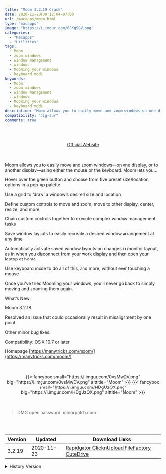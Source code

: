 ```yaml
---
title: "Moom 3.2.19 Crack"
date: 2020-11-23T00:12:04-07:00
url: /macapps/moom.html
type: "macapps"
image: "https://i.imgur.com/0JKqSBV.png"
categories:
  - "Macapps"
  - "Utilities"
tags:
  - Moom
  - zoom windows
  - window management
  - windows
  - Mooming your windows
  - keyboard mode
keywords:
  - Moom
  - zoom windows
  - window management
  - windows
  - Mooming your windows
  - keyboard mode
description: "Moom allows you to easily move and zoom windows—on one display, or to another display—using either the mouse or the keyboard"
compatibility: "big-sur"
comments: true
---
```


<br/>
<br/>
<center>
<a href="https://manytricks.com/moom/" target="blank"><div class="border border-blue-500 rounded-lg transition duration-500 
    ease-in-out w-48 text-lg text-blue-500 text-center hover:bg-blue-500 hover:text-white">
  Official Website 
</div></a>
</center>
<br/>
<br/>

Moom allows you to easily move and zoom windows—on one display, or to another display—using either the mouse or the keyboard. Moom lets you…

Hover over the green button and choose from five preset size/location options in a pop-up palette

Use a grid to ‘draw’ a window’s desired size and location

Define custom controls to move and zoom, move to other display, center, resize, and more

Chain custom controls together to execute complex window management tasks

Save window layouts to easily recreate a desired window arrangement at any time

Automatically activate saved window layouts on changes in monitor layout, as in when you disconnect from your work display and then open your laptop at home

Use keyboard mode to do all of this, and more, without ever touching a mouse

Once you’ve tried Mooming your windows, you’ll never go back to simply moving and zooming them again.

What’s New:

Moom 3.2.18

Resolved an issue that could occasionally result in misalignment by one point.

Other minor bug fixes.

Compatibility: OS X 10.7 or later

Homepage [https://manytricks.com/moom/](https://manytricks.com/moom/)

<script async src="https://pagead2.googlesyndication.com/pagead/js/adsbygoogle.js"></script>
<ins class="adsbygoogle"
     style="display:block; text-align:center;"
     data-ad-layout="in-article"
     data-ad-format="fluid"
     data-ad-client="ca-pub-8746275014476192"
     data-ad-slot="5144997159"></ins>
<script>
     (adsbygoogle = window.adsbygoogle || []).push({});
</script>
<br/>
<br/>


<center>
<div class="w-full grid grid-cols-2 flex gap-4">
{{< fancybox small="https://i.imgur.com/0vsMwDV.png" big="https://i.imgur.com/0vsMwDV.png" alttitle="Moom" >}}
{{< fancybox small="https://i.imgur.com/HDgUzQX.png" big="https://i.imgur.com/HDgUzQX.png" alttitle="Moom" >}}
</div>
</center>

<br/>
<br/>


> DMG open password: minorpatch.com

<br/>
<br/>
<div id="history_version" class="history_version">

| Version | Updated | Download Links |
| ---- | ---- | ---- |
| 3.2.19 | 2020-11-23 | [Rapidgator](https://ouo.io/oOaYGO)   [ClicknUpload](https://ouo.io/4Sp11tE)   [FileFactory](https://ouo.io/5YdqnX)   [CuteDrive](https://ouo.io/2zKFRS) |
<details>
<summary>History Version</summary>

| Version | Updated | Download Links |
| ---- | ---- | ---- |
| 3.2.18 | 2020-11-12 | [Rapidgator](https://ouo.io/mBvcaW)   [ClicknUpload](https://ouo.io/8sQU9u)   [FileFactory](https://ouo.io/Z3xbgh)   [CuteDrive](https://ouo.io/PUkpKL) |
</details>

</div>
